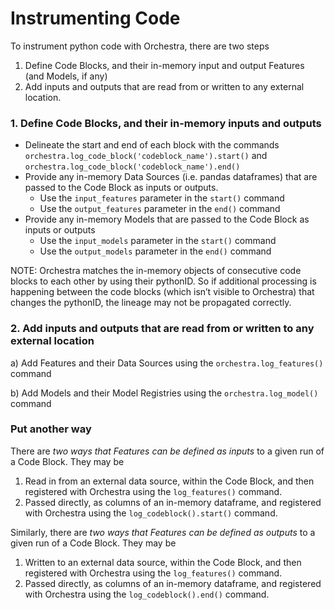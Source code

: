 # Instrumenting Code

To instrument python code with Orchestra, there are two steps&#x20;

1. Define Code Blocks, and their in-memory input and output Features (and Models, if any)&#x20;
2. Add inputs and outputs that are read from or written to any external location.

### 1. Define Code Blocks, and their in-memory inputs and outputs

* Delineate the start and end of each block with the commands `orchestra.log_code_block('codeblock_name').start()` and `orchestra.log_code_block('codeblock_name').end()`&#x20;
* Provide any in-memory Data Sources (i.e. pandas dataframes) that are passed to the Code Block as inputs or outputs.&#x20;
  * Use the `input_features` parameter in the `start()` command&#x20;
  * Use the `output_features` parameter in the `end()` command&#x20;
* Provide any in-memory Models that are passed to the Code Block as inputs or outputs
  * Use the `input_models` parameter in the `start()` command&#x20;
  * Use the `output_models` parameter in the `end()` command&#x20;

NOTE: Orchestra matches the in-memory objects of consecutive code blocks to each other by using their pythonID. So if additional processing is happening between the code blocks (which isn’t visible to Orchestra) that changes the pythonID, the lineage may not be propagated correctly.

### 2. Add inputs and outputs that are read from or written to any external location

a) Add Features and their Data Sources using the `orchestra.log_features()` command

b) Add Models and their Model Registries using the `orchestra.log_model()` command

### Put another way

There are _two ways that Features can be defined as inputs_ to a given run of a Code Block.  They may be&#x20;

1. Read in from an external data source, within the Code Block, and then registered with Orchestra using the `log_features()` command.&#x20;
2. Passed directly, as columns of an in-memory dataframe, and registered with Orchestra using the `log_codeblock().start()` command.

Similarly, there are _two ways that Features can be defined as outputs_ to a given run of a Code Block. They may be

1. Written to an external data source, within the Code Block, and then registered with Orchestra using the `log_features()` command.
2. Passed directly, as columns of an in-memory dataframe, and registered with Orchestra using the `log_codeblock().end()` command.
